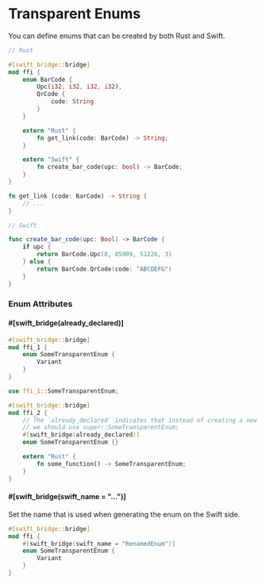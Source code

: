 # Transparent Enums

You can define enums that can be created by both Rust and Swift.

```rust
// Rust

#[swift_bridge::bridge]
mod ffi {
    enum BarCode {
        Upc(i32, i32, i32, i32),
        QrCode {
            code: String
        }
    }

    extern "Rust" {
        fn get_link(code: BarCode) -> String;
    }

    extern "Swift" {
        fn create_bar_code(upc: bool) -> BarCode;
    }
}

fn get_link (code: BarCode) -> String {
    // ...
}
```

```swift
// Swift 

func create_bar_code(upc: Bool) -> BarCode {
    if upc {
        return BarCode.Upc(8, 85909, 51226, 3)
    } else {
        return BarCode.QrCode(code: "ABCDEFG")
    }
}
```

### Enum Attributes

#### #[swift_bridge(already_declared)]

```rust
#[swift_bridge::bridge]
mod ffi_1 {
    enum SomeTransparentEnum {
        Variant
    }
}

use ffi_1::SomeTransparentEnum;

#[swift_bridge::bridge]
mod ffi_2 {
    // The `already_declared` indicates that instead of creating a new enum
    // we should use super::SomeTransparentEnum;
    #[swift_bridge(already_declared)]
    enum SomeTransparentEnum {}

    extern "Rust" {
        fn some_function() -> SomeTransparentEnum;
    }
}
```

#### #[swift_bridge(swift_name = "...")]

Set the name that is used when generating the enum on the Swift side.

```rust
#[swift_bridge::bridge]
mod ffi {
    #[swift_bridge(swift_name = "RenamedEnum")]
    enum SomeTransparentEnum {
        Variant
    }
}
```
